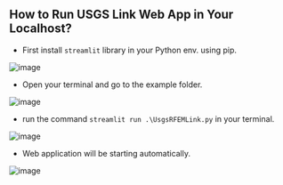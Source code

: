 ## How to Run USGS Link Web App in Your Localhost?

- First install ```streamlit``` library in your Python env. using pip.

![image](https://user-images.githubusercontent.com/61163577/215473641-2adfbd4f-20aa-4aa9-89ba-7a4e0ee5e651.png)

- Open your terminal and go to the example folder.

![image](https://user-images.githubusercontent.com/61163577/215473248-e6a69188-58b0-4b02-8e8c-649943be5243.png)

- run the command ```streamlit run .\UsgsRFEMLink.py``` in your terminal.

![image](https://user-images.githubusercontent.com/61163577/215473390-b34f8480-f970-4a98-9f81-439d33cf397a.png)

- Web application will be starting automatically.

![image](https://user-images.githubusercontent.com/61163577/215473458-fefab8d1-6d11-4348-99a7-486e9d09f86f.png)
